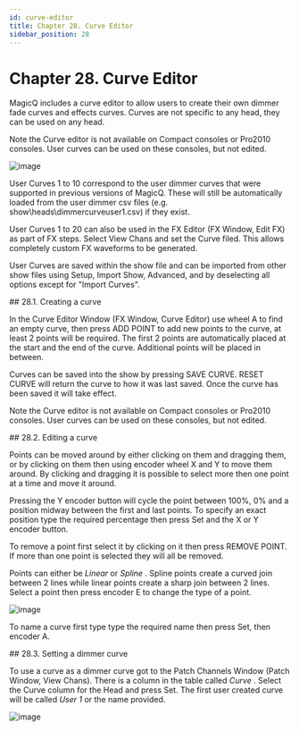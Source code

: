 ```yaml
---
id: curve-editor
title: Chapter 28. Curve Editor
sidebar_position: 28
---
```


# Chapter 28. Curve Editor
<p>
    MagicQ includes a curve editor to allow users to create their own dimmer fade curves and effects curves. Curves are not specific to any
    head, they can be used on any head.
</p>
<p>
    Note the Curve editor is not available on Compact consoles or Pro2010 consoles. User curves can be used on these consoles, but not
    edited.
</p>
<p>
    <span class="inlinemediaobject">
        <img src="https://secure.chamsys.co.uk/help/documentation/magicq/images/curveeditor_scurve.png" alt="image" />
    </span>
</p>
<p>
    User Curves 1 to 10 correspond to the user dimmer curves that were supported in previous versions of MagicQ. These will still be
    automatically loaded from the user dimmer csv files (e.g. show\heads\dimmercurveuser1.csv) if they exist.
</p>
<p>
    User Curves 1 to 20 can also be used in the FX Editor (FX Window, Edit FX) as part of FX steps. Select View Chans and set the Curve
    filed. This allows completely custom FX waveforms to be generated.
</p>
<p>
    User Curves are saved within the show file and can be imported from other show files using Setup, Import Show, Advanced, and by
    deselecting all options except for "Import Curves".
</p>
<div class="section">
    ## 28.1. Creating a curve
    <p>
        In the Curve Editor Window (FX Window, Curve Editor) use wheel A to find an empty curve, then press ADD POINT to add new points to
        the curve, at least 2 points will be required. The first 2 points are automatically placed at the start and the end of the curve.
        Additional points will be placed in between.
    </p>
    <p>
        Curves can be saved into the show by pressing SAVE CURVE. RESET CURVE will return the curve to how it was last saved. Once the curve
        has been saved it will take effect.
    </p>
    <p>
        Note the Curve editor is not available on Compact consoles or Pro2010 consoles. User curves can be used on these consoles, but not
        edited.
    </p>
</div>
<div class="section">
    ## 28.2. Editing a curve
    <p>
        Points can be moved around by either clicking on them and dragging them, or by clicking on them then using encoder wheel X and Y to
        move them around. By clicking and dragging it is possible to select more then one point at a time and move it around.
    </p>
    <p>
        Pressing the Y encoder button will cycle the point between 100%, 0% and a position midway between the first and last points. To
        specify an exact position type the required percentage then press Set and the X or Y encoder button.
    </p>
    <p>
        To remove a point first select it by clicking on it then press REMOVE POINT. If more than one point is selected they will all be
        removed.
    </p>
    <p>
        Points can either be
        <span class="emphasis"><em>Linear</em></span>
        or
        <span class="emphasis"><em>Spline</em></span>
        . Spline points create a curved join between 2 lines while linear points create a sharp join between 2 lines. Select a point then
        press encoder E to change the type of a point.
    </p>
    <p>
        <span class="inlinemediaobject">
            <img src="https://secure.chamsys.co.uk/help/documentation/magicq/images/curveeditor_linearspline.png" alt="image" />
        </span>
    </p>
    <p>To name a curve first type type the required name then press Set, then encoder A.</p>
</div>
<div class="section">
    ## 28.3. Setting a dimmer curve
    <p>
        To use a curve as a dimmer curve got to the Patch Channels Window (Patch Window, View Chans). There is a column in the table called
        <span class="emphasis"><em>Curve</em></span>
        . Select the Curve column for the Head and press Set. The first user created curve will be called
        <span class="emphasis"><em>User 1</em></span>
        or the name provided.
    </p>
    <p>
        <span class="inlinemediaobject">
            <img src="https://secure.chamsys.co.uk/help/documentation/magicq/images/curveeditordimmercurve.png" alt="image" />
        </span>
    </p>
</div>

